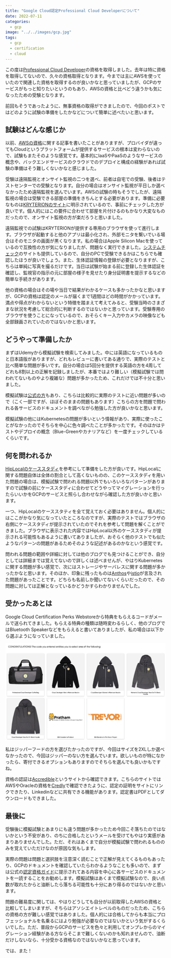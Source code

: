 ```yaml
---
title: "Google Cloud認定Professional Cloud Developerについて"
date: 2022-07-11
categories: 
  - gcp
image: "../../images/gcp.jpg"
tags:
  - gcp
  - certification
  - cloud
---
```


この度は[Professional Cloud Developer](https://cloud.google.com/certification/cloud-developer)の資格を取得しました。去年は特に資格を取得してないので、久々の資格取得となります。今までは主にAWSを使っていたので関連した資格を取得するのが良いかなと思っていましたが、GCPのサービスがもっと知りたいというのもあり、AWSの資格と比べどう違うかも気になったための受験となります。

前回もそうであったように、無事資格の取得ができましたので、今回のポストではどのように試験の準備をしたかなどについて簡単に述べたいと思います。

## 試験はどんな感じか

以前、[AWSの資格](../aws-certification-associate-developer)に関する記事を書いたことがありますが、プロバイダが違ってもCloudというプラットフォームが提供するサービスの根本は変わらないので、試験もまたそのような感覚です。基本的にIaaSやPaaSのようなサービスの概念や、バックエンドサービスのクラウドでのデプロイと構成の経験があれば試験の準備はそう難しくないかなと感じました。

受験は遠隔監視とオンサイト監視の二つを選べ、前者は自宅での受験、後者はテストセンターでの受験となります。自分の場合はオンサイト監視が平日しか選べなかったため遠隔監視を選んでいます。AWSの試験の時もそうでしたが、遠隔監視の場合は受験できる部屋の準備をきちんとする必要があります。準備に必要なものは[KRYTERIONのサイト](https://kryterion.force.com/support/s/article/Launching-your-Online-exam?language=en_US)に明示されているので、事前にチェックした方が良いです。個人的にはこの要件に合わせて部屋を片付けるのもかなり大変なものだったので、オンサイト監視の方が楽だろうと思いました。

遠隔監視での試験はKRYTERIONが提供する専用のブラウザを使って進行します。ブラウザが起動すると他のアプリは最小化され、外部モニタを繋いでいる場合はそのモニタの画面が黒くなります。私の場合はApple Silicon Macを使っているので互換性の方が気になりましたが、問題なく実行できました。[システムチェック](https://www.kryteriononline.com/systemcheck/#)のサイトも提供しているので、自分のPCで受験できるかはこちらでも確認したほうが良いでしょう。また、生体認証情報の登録が必要となりますが、こちらは単純に写真を撮るだけです。当日は試験が始まる前に登録した生体認証を確認し、監視官の指示の元に部屋の様子を見せたり身分証明書を提示するなどの簡単な手続きがあります。

他の資格の場合はその場や当日で結果がわかるケースも多かったかなと思いますが、GCPの資格は認定のメールが届くまで1週間ほどの時間がかかっています。満点や得点がわからないという特徴を踏まえて考えてみると、受験当時のさまざまな状況を考慮して総合的に判断するのではないかと思っています。受験専用のブラウザを使うことになっているので、おそらくキー入力やカメラの映像なども全部録画されていたのではないかと思います。

## どうやって準備したか

まずはUdemyから模擬試験を検索してみました。中には英語になっているものと日本語版がありますが、どれもレビューに書いてある通りで、実際のテストと比べ簡単な問題が多いです。自分の場合は5回分を提供する英語の方を4周してどれも8割以上の正解を記録しましたが、本番ではより難しい（模擬試験では問われてないものやより複雑な）問題が多かったため、これだけでは不十分と思いました。

模擬試験は[公式の方](https://docs.google.com/forms/d/e/1FAIpQLSc_67KaPnNwQrLZ7kuhw-aubz7gMAwY6DQwRJYcW0qlG-iajA/viewform)もあり、こちらは比較的に実際のテストに近い問題が多いので（こく一部ですが、ほぼそのままの問題もあります）こちらの方を問題で問われる各サービスのドキュメントを調べながら勉強した方が良いかなと思います。

模擬試験の他にはKubernetesの問題が多いという情報があり、実際に使ったことがなかったのでそちらを中心に色々調べたことが多かったです。そのほかはテストやデプロイの概念（Blue-Greenやカナリアなど）を一度チェックしているくらいです。

## 何を問われるか

[HipLocalのケーススタディ](https://cloud.google.com/certification/guides/cloud-developer/hip-local-case-study?hl=ja)を参考にして準備をした方が良いです。HipLocalに関する問題自体は全体の割合として高くないものの、このケーススタディを用いた問題の場合は、模擬試験で問われる問題以外でもいろいろなパターンがありますので試験の前にケーススタディに合わせてどうやってマイグレーションを行ったらいいかをGCPのサービスと照らし合わせながら確認した方が良いかと思います。

一つ、HipLocalのケーススタティを全て覚えておく必要はありません。個人的にはここがかなり気になっていたところなのですが、実際のテストではブラウザの右側にケーススタディが提示されていたのでそれを参考して問題を解くことができました。ブラウザに表示された内容ではHipLocal以外のケーススタディが提示される可能性もあるように書いてありましたが、おそらく他のテストでも似たようなパターンの問題があるためそのような記述があるのかなという感覚です。

問われる問題の範囲や詳細に対しては他のブログでも見つけることができ、自分としては詳細までは覚えてないので詳しくは述べませんが、やはりKubernetesに関する問題が多い感覚で、次にはストレージやサーバレスに関する問題が多かったかなと思います。そのほか、印象に残ったものは[Anthos](https://cloud.google.com/anthos)や[istio](https://istio.io/)が言及された問題があったことです。どちらも名前しか聞いてないくらいだったので、その問題に対しては正解となっているかどうかすらわかりませんでした。

## 受かったあとは

Google Cloud Certification Perks Webstoreから特典をもらえるコードがメールで送られてきました。もらえる特典の種類は随時変わるらしく、他のブログではBluetooth Speakerなどをもらえると書いてありましたが、私の場合は以下から選ぶようになっていました。

![Google Cloud Certification Perks Webstore](perk.png)

私はジッパーフードの方を選びたかったのですが、今回はサイズを2XLしか選べなかったので、今回はジッパーのない方を選んでいます。欲しいものが特になかったら、寄付できるオプションもありますのでそちらを選んでも良いかもですね。

資格の認証は[Accredible](https://www.accredible.com/)というサイトから確認できます。こちらのサイトではAWSやOracleの資格を[Credly](https://www.credly.com/)で確認できたように、認定の証明をサイトにリンクできたり、Linkedinなどに共有できる機能があります。認定書はPDFとしてダウンロードもできました。

## 最後に

受験後に模擬試験とあまりにも違う問題が多かったため今回こそ落ちたのではないかという不安があり、のちに合格したというメールを受けてもやはり実感があまりありませんでした。ただ、それはあくまで自分が模擬試験で問われるもののみを覚えていただけなのが原因な気もします。

実際の問題は問題と選択肢を注意深く読むことで正解が見えてくるものもあったり、GCPのドキュメントを確認していたらわかるようなことも多いので、まずは公式の[認定資格ガイド](https://cloud.google.com/certification/guides/cloud-developer)に提示されてある内容を中心に各サービスのドキュメントを一読することをお勧めします。模擬試験はあくまで模擬試験なので、良い点数が取れたからと油断したら落ちる可能性も十分にあり得るのではないかと思います。

問題の難易度に関しては、やはりどうしても自分が以前取得したAWSの資格と比較してしまいますが、そちらはアソシエイトレベルのものだったため、こちらの資格の方が難しい感覚ではありました。個人的には合格してからも本当にプロフェッショナルを名乗るにはより勉強が必要なのではないかという気がするくらいでした。ただ、普段からGCPのサービスを色々と利用してオンプレからのマイグレーション経験がある方ならそこまで難しくないのかも知れませんので、油断だけしないなら、十分受かる資格なのではないかなと思っています。

では、また！
